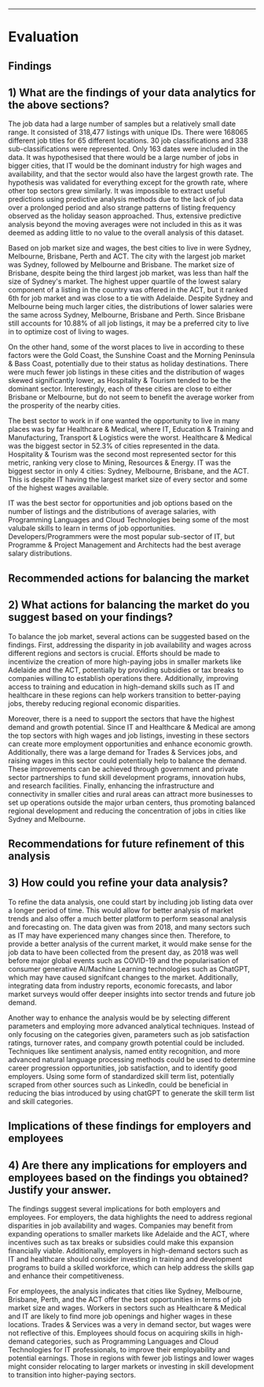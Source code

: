 ___
# Evaluation

## Findings
## 1) What are the findings of your data analytics for the above sections?
The job data had a large number of samples but a relatively small date range. It consisted of 318,477 listings with unique IDs. There were 168065 different job titles for 65 different locations. 30 job classifications and 338 sub-classifications were represented. Only 163 dates were included in the data. It was hypothesised that there would be a large number of jobs in bigger cities, that IT would be the dominant industry for high wages and availability, and that the sector would also have the largest growth rate. The hypothesis was validated for everything except for the growth rate, where other top sectors grew similarly. It was impossible to extract useful predictions using predictive analysis methods due to the lack of job data over a prolonged period and also strange patterns of listing frequency observed as the holiday season approached. Thus, extensive predictive analysis beyond the moving averages were not included in this as it was deemed as adding little to no value to the overall analysis of this dataset.

Based on job market size and wages, the best cities to live in were Sydney, Melbourne, Brisbane, Perth and ACT. The city with the largest job market was Sydney, followed by Melbourne and Brisbane. The market size of Brisbane, despite being the third largest job market, was less than half the size of Sydney's market. The highest upper quartile of the lowest salary component of a listing in the country was offered in the ACT, but it ranked 6th for job market and was close to a tie with Adelaide. Despite Sydney and Melbourne being much larger cities, the distributions of lower salaries were the same across Sydney, Melbourne, Brisbane and Perth. Since Brisbane still accounts for 10.88% of all job listings, it may be a preferred city to live in to optimize cost of living to wages.

On the other hand, some of the worst places to live in according to these factors were the Gold Coast, the Sunshine Coast and the Morning Peninsula & Bass Coast, potentially due to their status as holiday destinations. There were much fewer job listings in these cities and the distribution of wages skewed significantly lower, as Hospitality & Tourism tended to be the dominant sector. Interestingly, each of these cities are close to either Brisbane or Melbourne, but do not seem to benefit the average worker from the prosperity of the nearby cities. 

The best sector to work in if one wanted the opportunity to live in many places was by far Healthcare & Medical, where IT, Education & Training and Manufacturing, Transport & Logistics were the worst. Healthcare & Medical was the biggest sector in 52.3% of cities represented in the data.  Hospitality & Tourism was the second most represented sector for this metric, ranking very close to Mining, Resources & Energy. IT was the biggest sector in only 4 cities: Sydney, Melbourne, Brisbane, and the ACT. This is despite IT having the largest market size of every sector and some of the highest wages available.

IT was the best sector for opportunities and job options based on the number of listings and the distributions of average salaries, with Programming Languages and Cloud Technologies being some of the most valubale skills to learn in terms of job opportunities. Developers/Programmers were the most popular sub-sector of IT, but Programme & Project Management and Architects had the best average salary distributions.

## Recommended actions for balancing the market
## 2) What actions for balancing the market do you suggest based on your findings?

To balance the job market, several actions can be suggested based on the findings. First, addressing the disparity in job availability and wages across different regions and sectors is crucial. Efforts should be made to incentivize the creation of more high-paying jobs in smaller markets like Adelaide and the ACT, potentially by providing subsidies or tax breaks to companies willing to establish operations there. Additionally, improving access to training and education in high-demand skills such as IT and healthcare in these regions can help workers transition to better-paying jobs, thereby reducing regional economic disparities.

Moreover, there is a need to support the sectors that have the highest demand and growth potential. Since IT and Healthcare & Medical are among the top sectors with high wages and job listings, investing in these sectors can create more employment opportunities and enhance economic growth. Additionally, there was a large demand for Trades & Services jobs, and raising wages in this sector could potentially help to balance the demand. These improvements can be achieved through government and private sector partnerships to fund skill development programs, innovation hubs, and research facilities. Finally, enhancing the infrastructure and connectivity in smaller cities and rural areas can attract more businesses to set up operations outside the major urban centers, thus promoting balanced regional development and reducing the concentration of jobs in cities like Sydney and Melbourne.


## Recommendations for future refinement of this analysis
## 3) How could you refine your data analysis?

To refine the data analysis, one could start by including job listing data over a longer period of time. This would allow for better analysis of market trends and also offer a much better platform to perform seasonal analysis and forecasting on. The data given was from 2018, and many sectors such as IT may have experienced many changes since then. Therefore, to provide a better analysis of the current market, it would make sense for the job data to have been collected from the present day, as 2018 was well before major global events such as COVID-19 and the popularisation of consumer generative AI/Machine Learning technologies such as ChatGPT, which may have caused signifcant changes to the market. Additionally, integrating data from industry reports, economic forecasts, and labor market surveys would offer deeper insights into sector trends and future job demand. 

Another way to enhance the analysis would be by selecting different parameters and employing more advanced analytical techniques. Instead of only focusing on the categories given, parameters such as job satisfaction ratings, turnover rates, and company growth potential could be included. Techniques like sentiment analysis, named entity recognition, and more advanced natural language processing methods could be used to determine career progression opportunities, job satisfaction, and to identify good employers. Using some form of standardized skill term list, potentially scraped from other sources such as LinkedIn, could be beneficial in reducing the bias introduced by using chatGPT to generate the skill term list and skill categories.


## Implications of these findings for employers and employees
## 4) Are there any implications for employers and employees based on the findings you obtained? Justify your answer.

The findings suggest several implications for both employers and employees. For employers, the data highlights the need to address regional disparities in job availability and wages. Companies may benefit from expanding operations to smaller markets like Adelaide and the ACT, where incentives such as tax breaks or subsidies could make this expansion financially viable. Additionally, employers in high-demand sectors such as IT and healthcare should consider investing in training and development programs to build a skilled workforce, which can help address the skills gap and enhance their competitiveness. 

For employees, the analysis indicates that cities like Sydney, Melbourne, Brisbane, Perth, and the ACT offer the best opportunities in terms of job market size and wages. Workers in sectors such as Healthcare & Medical and IT are likely to find more job openings and higher wages in these locations. Trades & Services was a very in demand sector, but wages were not reflective of this. Employees should focus on acquiring skills in high-demand categories, such as Programming Languages and Cloud Technologies for IT professionals, to improve their employability and potential earnings. Those in regions with fewer job listings and lower wages might consider relocating to larger markets or investing in skill development to transition into higher-paying sectors.









